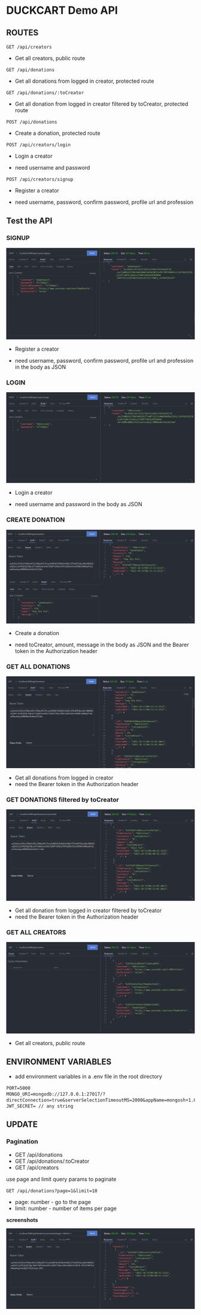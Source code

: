 # DUCKCART Demo API

## ROUTES

```text
GET /api/creators
```

- Get all creators, public route

```text
GET /api/donations
```

- Get all donations from logged in creator, protected route

```text
GET /api/donations/:toCreator
```

- Get all donation from logged in creator filtered by toCreator, protected route

```text
POST /api/donations
```

- Create a donation, protected route

```text
POST /api/creators/login
```

- Login a creator

* need username and password

```text
POST /api/creators/signup
```

- Register a creator

* need username, password, confirm password, profile url and profession

## Test the API

### SIGNUP

![signup](./screenshots/signup.png)

- Register a creator

* need username, password, confirm password, profile url and profession in the body as JSON

### LOGIN

![login](./screenshots/login.png)

- Login a creator

* need username and password in the body as JSON

### CREATE DONATION

![create donation](./screenshots/createDonation.png)

- Create a donation

* need toCreator, amount, message in the body as JSON and the Bearer token in the Authorization header

### GET ALL DONATIONS

![get all donations](./screenshots/getAllDonations.png)

- Get all donations from logged in creator
- need the Bearer token in the Authorization header

### GET DONATIONS filtered by toCreator

![get donations filtered by toCreator](./screenshots/getFilteredDonations.png)

- Get all donation from logged in creator filtered by toCreator
- need the Bearer token in the Authorization header

### GET ALL CREATORS

![get all creators](./screenshots/getAllCreators.png)

- Get all creators, public route

## ENVIRONMENT VARIABLES

- add environment variables in a .env file in the root directory

```env
PORT=5000
MONGO_URI=mongodb://127.0.0.1:27017/?directConnection=true&serverSelectionTimeoutMS=2000&appName=mongosh+1.6.0
JWT_SECRET= // any string
```

## UPDATE

### Pagination

- GET /api/donations
- GET /api/donations/:toCreator
- GET /api/creators

use page and limit query params to paginate

```text
GET /api/donations?page=1&limit=10
```

- page: number - go to the page
- limit: number - number of items per page

**screenshots**

![pagination](./screenshots/pagination.png)
